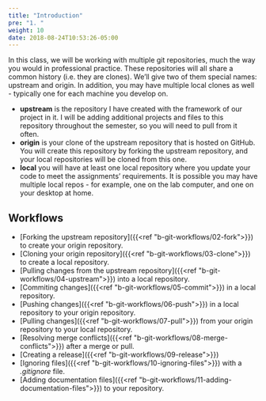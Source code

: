 ```yaml
---
title: "Introduction"
pre: "1. "
weight: 10
date: 2018-08-24T10:53:26-05:00
---
```


In this class, we will be working with multiple git repositories, much the way you would in professional practice. These repositories will all share a common history (i.e. they are clones). We’ll give two of them special names: upstream and origin. In addition, you may have multiple local clones as well - typically one for each machine you develop on.

* **upstream** is the repository I have created with the framework of our project in it. I will be adding additional projects and files to this repository throughout the semester, so you will need to pull from it often.
* **origin** is your clone of the upstream repository that is hosted on GitHub. You will create this repository by forking the upstream repository, and your local repositories will be cloned from this one.
* **local** you will have at least one local repository where you update your code to meet the assignments’ requirements. It is possible you may have multiple local repos - for example, one on the lab computer, and one on your desktop at home.

## Workflows
* [Forking the upstream repository]({{<ref "b-git-workflows/02-fork">}}) to create your origin repository.
* [Cloning your origin repository]({{<ref "b-git-workflows/03-clone">}}) to create a local repository.
* [Pulling changes from the upstream repository]({{<ref "b-git-workflows/04-upstream">}}) into a local repository.
* [Commiting changes]({{<ref "b-git-workflows/05-commit">}}) in a local repository.
* [Pushing changes]({{<ref "b-git-workflows/06-push">}}) in a local repository to your origin repository.
* [Pulling changes]({{<ref "b-git-workflows/07-pull">}}) from your origin repository to your local repository.
* [Resolving merge conflicts]({{<ref "b-git-workflows/08-merge-conflicts">}}) after a merge or pull.
* [Creating a release]({{<ref "b-git-workflows/09-release">}})
* [Ignoring files]({{<ref "b-git-workflows/10-ignoring-files">}}) with a _.gitignore_ file.
* [Adding documentation files]({{<ref "b-git-workflows/11-adding-documentation-files">}}) to your repository.
